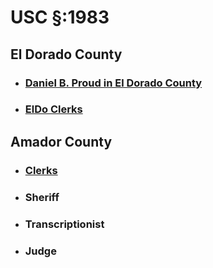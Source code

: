# USC §:1983

## El Dorado County

- ### [Daniel B. Proud in El Dorado County](actions\pages\theSuits\Complaints\S_1983\El_Dorado\SoC-DBProud.md)

- ### [ElDo Clerks](actions\pages\theSuits\Complaints\S_1983\El_Dorado\SoC-Clerks.md)

## Amador County

- ### [Clerks](actions\pages\theSuits\Complaints\S_1983\forgot-Amador\SoC-Clerks.md)

- ### Sheriff

- ### Transcriptionist

- ### Judge
